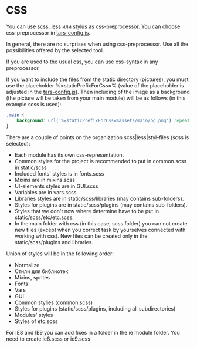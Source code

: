 # CSS

You can use [scss](http://sass-lang.com), [less](http://www.lesscss.ru) или [stylus](http://learnboost.github.io/stylus) as css-preprocessor. You can choose css-preprocessor in [tars-config.js](options.md#cssPreprocessor).

In general, there are no surprises when using css-preprocessor. Use all the possibilities offered by the selected tool.

If you are used to the usual css, you can use css-syntax in any preprocessor.

If you want to include the files from the static directory (pictures), you must use the placeholder %=staticPrefixForCss=% (value of the placeholder is adjusted in the [tars-config.js](options.md#staticPrefixForCss)). Then including of the image as a background (the picture will be taken from your main module) will be as follows (in this example scss is used):

```scss
.main {
    background: url('%=staticPrefixForCss=%assets/main/bg.png') repeat;
}
```

There are a couple of points on the organization scss|less|styl-files (scss is selected):

* Each module has its own css-representation.
* Common styles for the project is recommended to put in common.scss in static/scss
* Included fonts' styles is in fonts.scss
* Mixins are in mixins.scss
* UI-elements styles are in GUI.scss
* Variables are in vars.scss
* Libraries styles are in static/scss/libraries (may contains sub-folders).
* Styles for plugins are in static/scss/plugins (may contains sub-folders).
* Styles that we don't now where determine have to be put in static/scss/etc/etc.scss.
* In the main folder with css (in this case, scss folder) you can not create new files (except when you correct task by yourselves connected with working with css). New files can be created only in the static/scss/plugins and libraries.

Union of styles will be in the following order:
* Normalize
* Стили для библиотек
* Mixins, sprites
* Fonts
* Vars
* GUI
* Common stylies (common.scss)
* Styles for plugins (static/scss/plugins, including all subdirectories)
* Modules' styles
* Styles of etc.scss

For IE8 and IE9 you can add fixes in a folder in the ie module folder. You need to create ie8.scss or ie9.scss
